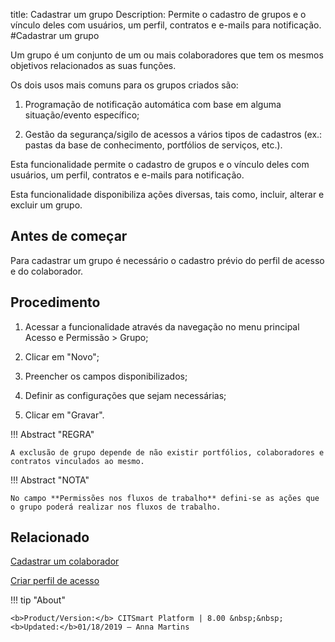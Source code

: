 title: Cadastrar um grupo
Description: Permite o cadastro de grupos e o vínculo deles com usuários, um perfil, contratos e e-mails para notificação.
#Cadastrar um grupo

Um grupo é um conjunto de um ou mais colaboradores que tem os mesmos objetivos
relacionados as suas funções.

Os dois usos mais comuns para os grupos criados são:

1.  Programação de notificação automática com base em alguma situação/evento
    específico;

2.  Gestão da segurança/sigilo de acessos a vários tipos de cadastros (ex.:
    pastas da base de conhecimento, portfólios de serviços, etc.).

Esta funcionalidade permite o cadastro de grupos e o vínculo deles com usuários,
um perfil, contratos e e-mails para notificação.

Esta funcionalidade disponibiliza ações diversas, tais como, incluir, alterar e
excluir um grupo.

Antes de começar
--------------------

Para cadastrar um grupo é necessário o cadastro prévio do perfil de acesso e do
colaborador.

Procedimento
----------------

1.  Acessar a funcionalidade através da navegação no menu principal Acesso e
    Permissão \> Grupo;

2.  Clicar em "Novo";

3.  Preencher os campos disponibilizados;

4.  Definir as configurações que sejam necessárias;

5.  Clicar em "Gravar".


!!! Abstract "REGRA"

    A exclusão de grupo depende de não existir portfólios, colaboradores e
    contratos vinculados ao mesmo.
    
 
!!! Abstract "NOTA"

    No campo **Permissões nos fluxos de trabalho** defini-se as ações que o grupo poderá realizar nos fluxos de trabalho.



Relacionado
-----------

[Cadastrar um colaborador](/pt-br/citsmart-platform-8/initial-settings/access-settings/user/register-employee.html)

[Criar perfil de acesso](/pt-br/citsmart-platform-8/initial-settings/access-settings/profile/create-profile-access.html)


!!! tip "About"

    <b>Product/Version:</b> CITSmart Platform | 8.00 &nbsp;&nbsp;
    <b>Updated:</b>01/18/2019 – Anna Martins
